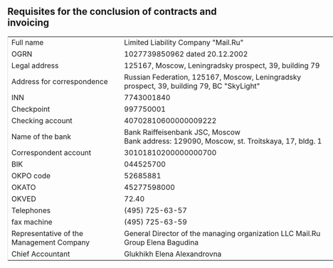 ## Requisites for the conclusion of contracts and invoicing

<table style="box-sizing: border-box; outline: 0px; border: 1px solid rgb(221, 221, 221); text-align: left; border-collapse: collapse; width: 739.2px;"><tbody><tr><td>Full name</td><td>Limited Liability Company "Mail.Ru"</td></tr><tr><td>OGRN</td><td>1027739850962 dated 20.12.2002</td></tr><tr><td>Legal address</td><td>125167, Moscow, Leningradsky prospect, 39, building 79</td></tr><tr><td>Address for correspondence</td><td>Russian Federation, 125167, Moscow, Leningradsky prospect, 39, building 79, BC "SkyLight"</td></tr><tr><td>INN</td><td>7743001840</td></tr><tr><td>Checkpoint</td><td>997750001</td></tr><tr><td>Checking account</td><td>40702810600000009222<br></td></tr><tr><td>Name of the bank</td><td>Bank Raiffeisenbank JSC, Moscow<br>Bank address: 129090, Moscow, st. Troitskaya, 17, bldg. 1</td></tr><tr><td>Correspondent account</td><td>30101810200000000700<br></td></tr><tr><td>BIK</td><td>044525700<br></td></tr><tr><td>OKPO code</td><td>52685881</td></tr><tr><td>OKATO</td><td>45277598000</td></tr><tr><td>OKVED</td><td>72.40</td></tr><tr><td>Telephones</td><td>(495) 725-63-57</td></tr><tr><td>fax machine</td><td>(495) 725-63-59</td></tr><tr><td>Representative of the Management Company</td><td>General Director of the managing organization LLC Mail.Ru Group Elena Bagudina</td></tr><tr><td>Chief Accountant</td><td>Glukhikh Elena Alexandrovna</td></tr></tbody></table>
